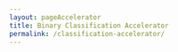 ```yaml
---
layout: pageAccelerator
title: Binary Classification Accelerator
permalink: /classification-accelerator/
---
```


<script>
    //TODO: These are variables that must be declared and overridden in the specific single accelerator page

    //Variables for this specific single accelerator page, to centralize re-used variables
    const textPageTitle = "Binary Classification Accelerator";
    const htmlPageDescription = `Binary classification, with parameter based auto algorithm selection`;
    const srcHeaderImage = "/images/classification-accelerator/PCA22_OceanPlasticMouse_Feature_06_RGB.jpg";
    const linkAccessAcceleratorRepo = "https://github.com/microsoft/dstoolkit-classification-solution-accelerator";
    const listPrereqs = ["Access to an Azure Subscription",
        "Access to an Azure DevOps Subscription",
        "Service Principal Account"];
    const listIndustries = ["Retail",
        "Consumer Goods",
        "FMCG",
        "Manufacturing",
        "Financial Services"];
    const listUseCases = ["Any yes / no question requirement including:",
        "defaulting on a loan,",
        "clicking on an ad,",
        "terminating a subscription,",
        "quality control of products, processes or services,",
        "medical testing"];
    const htmlAcceleratorDescription = 
        `<p style="margin-top: 30px; text-decoration: none;">
            Binary classification models are perhaps the most common use-case in predictive analytics. The reason is that many key client actions across a wide range of industries are binary in nature, such as: 
            <ul>
                <li>defaulting on a loan, </li>
                <li>clicking on an ad, </li>
                <li>terminating a subscription, </li>
                <li>quality control of products, processes or services, </li>
                <li>medical testing, </li>
                <li>and so on. </li>
            </ul>
            Because of this broad commonality, this accelerator will prove optimal in many data science-based engagements, streamlining time to value.
            <br/><br/>
            Details of the accelerator:
            <ul>
                <li>Leverages the <a href="/ml-ops/" target="_blank">ML Ops accelerator</a> to provide a configurable and re-usable solution accelerator for binary classification cases. </li>
                <li>Auto selects the best classification algorithm for the dataset based on user defined criteria (parameters). </li>
                <li>Uses Azure ML and Azure Dev Ops </li>
            </ul>
        </p>`;
    
    const listAcceleratorGuidanceVideoURLs = ["https://youtube.com/embed/stHa_ZvSapk"];

    const listLinksRelatedAccelerators = ["/ml-ops/"];
    
    const linkContributingGuide = "https://github.com/microsoft/dstoolkit-mlops-base/blob/main/CONTRIBUTING.md";

    const listTechnologies = ["Azure Machine Learning",
        "Azure DevOps",
        "Azure Key Vault",
        "Azure Compute Instance",
        "Azure Compute Cluster",
        "Azure Container Instance",
        "Azure Kubernetes Services"];

    const htmlArchitectureSection = `<img src="/images/classification-accelerator/Solution-Accelerator-Architecture.png" alt="Solution Accelerator Architecture">`;
    const htmlBranchingStrategySection = `<img src="/images/classification-accelerator/Branching-Strategy.png" alt="Branching Strategy">`;
    const htmlAcceleratorComponents = `<img src="/images/classification-accelerator/Code-Blueprint.png" alt="Code Blueprint">`;
    const htmlKeyAcceleratorFiles = 
        `<ul>
            <li><a href="https://github.com/microsoft/dstoolkit-classification-solution-accelerator/blob/main/configuration/configuration-aml.variables.yml" target="_blank">Configuration-aml.variables.yml</a></li>
            <li><a href="https://github.com/microsoft/dstoolkit-classification-solution-accelerator/blob/main/src/train_1_classifier.py" target="_blank">src/train_1_classifier.py</a></li>
            <li><a href="https://github.com/microsoft/dstoolkit-classification-solution-accelerator/blob/main/src/train_n_classifier.py" target="_blank">src/train_n_classifier.py</a></li>
        </ul>`;
    const htmlLiveDemoSection = `n/a`;
    const htmlRepoStructureSection = `n/a`;

    //boolean variables to show / hide sections of the page
    const toHide_AcceleratorGuidanceSection = false;
    const toHide_RelatedAccelerators = false;
    const toHide_ContributingGuide = false;
    const toHide_ArchitectureSection = false;
    const toHide_BranchingStrategySection = false;
    const toHide_AcceleratorComponents = false;
    const toHide_KeyAcceleratorFiles = false;
    const toHide_LiveDemoSection = true;
    const toHide_RepoStructureSection = true;
</script>

<script src="/scripts/script-setsingleacceleratorpagecontents.js" type="text/javascript"></script>